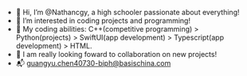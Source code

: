 - 👋 Hi, I’m @Nathancgy, a high schooler passionate about everything!
- 👀 I’m interested in coding projects and programming!
- 🌱 My coding abilities: C++(competitive programming) > Python(projects) > SwiftUI(app development) > Typescript(app development) > HTML.
- 💞️ I am really looking foward to collaboration on new projects!
- 📬 guangyu.chen40730-biph@basischina.com

<!---
Nathancgy/Nathancgy is a ✨ special ✨ repository because its `README.md` (this file) appears on your GitHub profile.
You can click the Preview link to take a look at your changes.
--->
